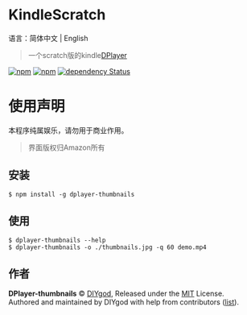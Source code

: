 # KindleScratch
语言：简体中文 | English
> 一个scratch版的kindle[DPlayer](https://github.com/MoePlayer/DPlayer)

[![npm](https://img.shields.io/npm/v/dplayer-thumbnails.svg?style=flat-square)](https://www.npmjs.com/package/dplayer-thumbnails)
[![npm](https://img.shields.io/npm/dt/dplayer-thumbnails.svg?style=flat-square)](https://www.npmjs.com/package/dplayer-thumbnails)
[![dependency Status](https://img.shields.io/david/MoePlayer/DPlayer-thumbnails.svg?style=flat-square)](https://david-dm.org/MoePlayer/DPlayer-thumbnails#info=dependencies)
# 使用声明
本程序纯属娱乐，请勿用于商业作用。
> 界面版权归Amazon所有
## 安装

```
$ npm install -g dplayer-thumbnails
```

## 使用
```
$ dplayer-thumbnails --help
$ dplayer-thumbnails -o ./thumbnails.jpg -q 60 demo.mp4
```

## 作者

**DPlayer-thumbnails** © [DIYgod](https://github.com/DIYgod), Released under the [MIT](./LICENSE) License.<br>
Authored and maintained by DIYgod with help from contributors ([list](https://github.com/DIYgod/DPlayer-thumbnails/contributors)).

